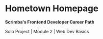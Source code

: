 # Hometown Homepage

**Scrimba's Frontend Developer Career Path**

Solo Project | Module 2 | Web Dev Basics
